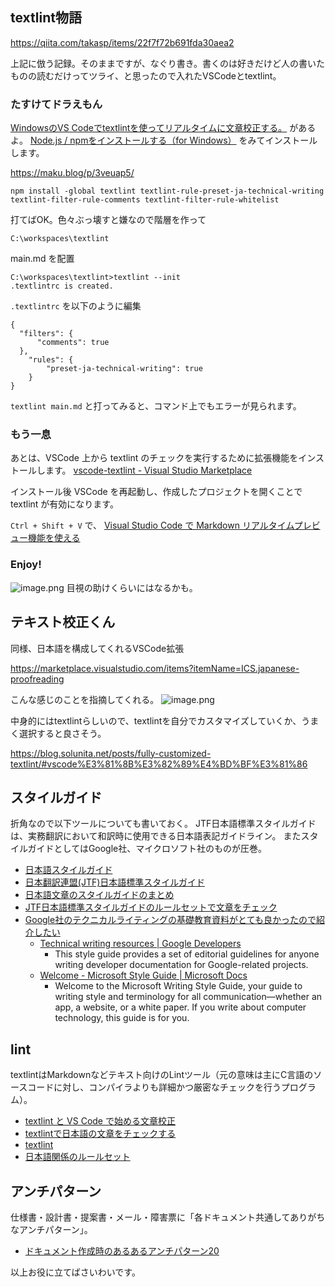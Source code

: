 ## textlint物語

https://qiita.com/takasp/items/22f7f72b691fda30aea2

上記に倣う記録。そのままですが、なぐり書き。書くのは好きだけど人の書いたものの読むだけってツライ、と思ったので入れたVSCodeとtextlint。


### たすけてドラえもん
[WindowsのVS Codeでtextlintを使ってリアルタイムに文章校正する。](https://mk-55.hatenablog.com/entry/2018/03/24/004339) があるよ。
[Node.js / npmをインストールする（for Windows）](https://qiita.com/taiponrock/items/9001ae194571feb63a5e) をみてインストールします。

https://maku.blog/p/3veuap5/

`npm install -global textlint textlint-rule-preset-ja-technical-writing textlint-filter-rule-comments textlint-filter-rule-whitelist`

打てばOK。色々ぶっ壊すと嫌なので階層を作って

`C:\workspaces\textlint`

main.md を配置

```
C:\workspaces\textlint>textlint --init
.textlintrc is created.
```

`.textlintrc` を以下のように編集

```.textlintrc
{
  "filters": {
      "comments": true
  },
    "rules": {
        "preset-ja-technical-writing": true
    }
}
```

`textlint main.md` と打ってみると、コマンド上でもエラーが見られます。


### もう一息
あとは、VSCode 上から textlint のチェックを実行するために拡張機能をインストールします。
[vscode-textlint - Visual Studio Marketplace](https://marketplace.visualstudio.com/items?itemName=taichi.vscode-textlint) 

インストール後 VSCode を再起動し、作成したプロジェクトを開くことで textlint が有効になります。

`Ctrl + Shift + V` で、
[Visual Studio Code で Markdown リアルタイムプレビュー機能を使える](https://sig9.hatenablog.com/entry/2017/03/14/120000)


### Enjoy!
![image.png](https://qiita-image-store.s3.ap-northeast-1.amazonaws.com/0/93824/59d676e9-260f-fa7c-fd4f-c2bfbc897e36.png)
目視の助けくらいにはなるかも。

## テキスト校正くん
同様、日本語を構成してくれるVSCode拡張

https://marketplace.visualstudio.com/items?itemName=ICS.japanese-proofreading

こんな感じのことを指摘してくれる。
![image.png](https://qiita-image-store.s3.ap-northeast-1.amazonaws.com/0/93824/7b0b1496-5bea-c78c-cbac-a47ecad45c5c.png)

中身的にはtextlintらしいので、textlintを自分でカスタマイズしていくか、うまく選択すると良さそう。

https://blog.solunita.net/posts/fully-customized-textlint/#vscode%E3%81%8B%E3%82%89%E4%BD%BF%E3%81%86




## スタイルガイド
折角なので以下ツールについても書いておく。
JTF日本語標準スタイルガイドは、実務翻訳において和訳時に使用できる日本語表記ガイドライン。
またスタイルガイドとしてはGoogle社、マイクロソフト社のものが圧巻。

- [日本語スタイルガイド](https://www.jtca.org/publication/guide_jsg.html)
- [日本翻訳連盟(JTF)日本語標準スタイルガイド](https://www.jtf.jp/jp/style_guide/styleguide_top.html)
- [日本語文章のスタイルガイドのまとめ](https://qiita.com/azu/items/623e5f50ccac2d4a8ac8)
- [JTF日本語標準スタイルガイドのルールセットで文章をチェック](https://efcl.info/2015/10/19/textlint-plugin-jtf-style/)
- [Google社のテクニカルライティングの基礎教育資料がとても良かったので紹介したい](https://qiita.com/yasuoyasuo/items/c43783316a4d141a140f)
    - [Technical writing resources  |  Google Developers](https://developers.google.com/tech-writing/resources)
        - This style guide provides a set of editorial guidelines for anyone writing developer documentation for Google-related projects.
    - [Welcome - Microsoft Style Guide | Microsoft Docs](https://docs.microsoft.com/en-us/style-guide/welcome/)
        - Welcome to the Microsoft Writing Style Guide, your guide to writing style and terminology for all communication—whether an app, a website, or a white paper. If you write about computer technology, this guide is for you.


## lint 
textlintはMarkdownなどテキスト向けのLintツール（元の意味は主にC言語のソースコードに対し、コンパイラよりも詳細かつ厳密なチェックを行うプログラム）。

- [textlint と VS Code で始める文章校正](https://qiita.com/takasp/items/22f7f72b691fda30aea2)
- [textlintで日本語の文章をチェックする](https://efcl.info/2015/09/10/introduce-textlint/)
- [textlint](https://github.com/textlint/textlint)
- [日本語関係のルールセット](https://efcl.info/2015/12/30/textlint-preset/)

## アンチパターン
仕様書・設計書・提案書・メール・障害票に「各ドキュメント共通してありがちなアンチパターン」。

- [ドキュメント作成時のあるあるアンチパターン20](https://qiita.com/tamikura@github/items/625b94b6046113403728)


以上お役に立てばさいわいです。

